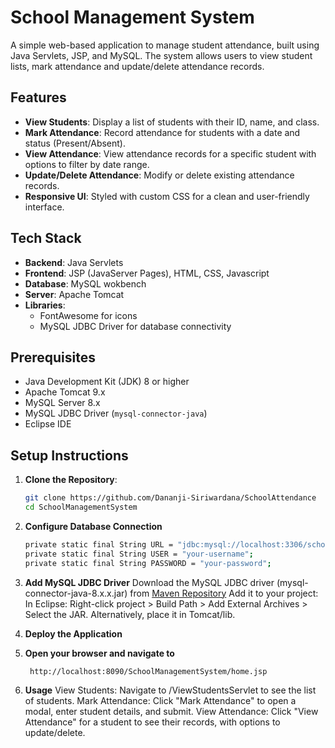 # School Management System

A simple web-based application to manage student attendance, built using Java Servlets, JSP, and MySQL. The system allows users to view student lists, mark attendance and  update/delete attendance records.

## Features

- **View Students**: Display a list of students with their ID, name, and class.
- **Mark Attendance**: Record attendance for students with a date and status (Present/Absent).
- **View Attendance**: View attendance records for a specific student with options to filter by date range.
- **Update/Delete Attendance**: Modify or delete existing attendance records.
- **Responsive UI**: Styled with custom CSS for a clean and user-friendly interface.

## Tech Stack

- **Backend**: Java Servlets
- **Frontend**: JSP (JavaServer Pages), HTML, CSS, Javascript
- **Database**: MySQL wokbench
- **Server**: Apache Tomcat
- **Libraries**:
  - FontAwesome for icons
  - MySQL JDBC Driver for database connectivity

## Prerequisites

- Java Development Kit (JDK) 8 or higher
- Apache Tomcat 9.x
- MySQL Server 8.x
- MySQL JDBC Driver (`mysql-connector-java`)
- Eclipse IDE

## Setup Instructions

1. **Clone the Repository**:
   ```bash
   git clone https://github.com/Dananji-Siriwardana/SchoolAttendance
   cd SchoolManagementSystem

2. **Configure Database Connection**
   ```bash
   private static final String URL = "jdbc:mysql://localhost:3306/school_management?useSSL=false&serverTimezone=UTC";
   private static final String USER = "your-username";
   private static final String PASSWORD = "your-password";
   
3. **Add MySQL JDBC Driver**
   Download the MySQL JDBC driver (mysql-connector-java-8.x.x.jar) from [Maven Repository](https://mvnrepository.com/artifact/mysql/mysql-connector-java/8.0.33)
   Add it to your project:
      In Eclipse: Right-click project > Build Path > Add External Archives > Select the JAR.
      Alternatively, place it in Tomcat/lib.
   
5. **Deploy the Application**
   
7. **Open your browser and navigate to**
   ```bash
    http://localhost:8090/SchoolManagementSystem/home.jsp
   
8. **Usage** 
  View Students: Navigate to /ViewStudentsServlet to see the list of students.
  Mark Attendance: Click "Mark Attendance" to open a modal, enter student details, and submit.
  View Attendance: Click "View Attendance" for a student to see their records, with options to update/delete.
